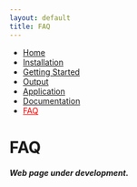 ```yaml
---
layout: default
title: FAQ
---
```


<nav>
    <ul>
      <li><a href="/RepeatProfiler/">Home</a></li>
      <li><a href="/RepeatProfiler/installation">Installation</a></li>
      <li><a href="/RepeatProfiler/gettingstarted">Getting Started</a></li>
      <li><a href="/RepeatProfiler/output">Output</a></li>
      <li><a href="/RepeatProfiler/application">Application</a></li>
      <li><a href="/RepeatProfiler/documentation">Documentation</a></li>
      <li><a href="/RepeatProfiler/FAQ" style="color:red">FAQ</a></li>
    </ul>
</nav>

# FAQ

##### Web page under development.